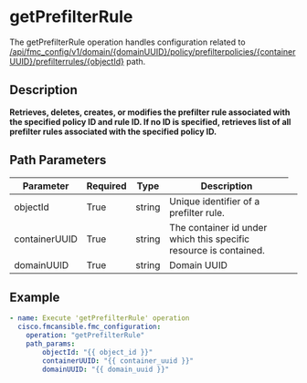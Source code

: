 # getPrefilterRule

The getPrefilterRule operation handles configuration related to [/api/fmc_config/v1/domain/{domainUUID}/policy/prefilterpolicies/{containerUUID}/prefilterrules/{objectId}](/paths//api/fmc_config/v1/domain/{domain_uuid}/policy/prefilterpolicies/{container_uuid}/prefilterrules/{object_id}.md) path.&nbsp;
## Description
**Retrieves, deletes, creates, or modifies the prefilter rule associated with the specified policy ID and rule ID. If no ID is specified, retrieves list of all prefilter rules associated with the specified policy ID.**

## Path Parameters
| Parameter | Required | Type | Description |
| --------- | -------- | ---- | ----------- |
| objectId | True | string <td colspan=3> Unique identifier of a prefilter rule. |
| containerUUID | True | string <td colspan=3> The container id under which this specific resource is contained. |
| domainUUID | True | string <td colspan=3> Domain UUID |

## Example
```yaml
- name: Execute 'getPrefilterRule' operation
  cisco.fmcansible.fmc_configuration:
    operation: "getPrefilterRule"
    path_params:
        objectId: "{{ object_id }}"
        containerUUID: "{{ container_uuid }}"
        domainUUID: "{{ domain_uuid }}"

```